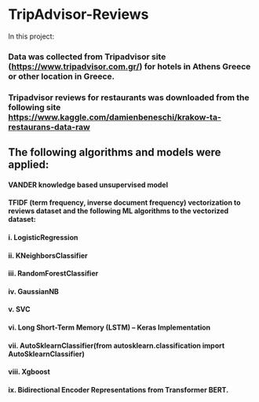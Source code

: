 # TripAdvisor-Reviews

In this project:

### Data was collected from Tripadvisor site (https://www.tripadvisor.com.gr/) for hotels in Athens Greece or other location in Greece.
###  Tripadvisor reviews for restaurants was downloaded from the following site https://www.kaggle.com/damienbeneschi/krakow-ta-restaurans-data-raw 
## The following algorithms and models were applied:

####  VANDER knowledge based unsupervised model
####  TFIDF (term frequency, inverse document frequency) vectorization to reviews dataset and the following ML algorithms to the vectorized dataset:
#### i. LogisticRegression
#### ii. KNeighborsClassifier
#### iii. RandomForestClassifier
#### iv. GaussianNB
#### v. SVC
#### vi. Long Short-Term Memory (LSTM) – Keras Implementation
#### vii. AutoSklearnClassifier(from autosklearn.classification import AutoSklearnClassifier)
#### viii. Xgboost
#### ix.  Bidirectional Encoder Representations from Transformer BERT.
